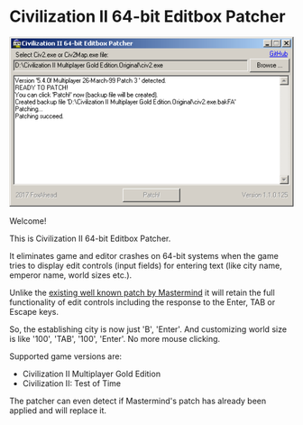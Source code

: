 # Civilization II 64-bit Editbox Patcher

![Screenshot](https://github.com/FoxAhead/Civilization-II-64-bit-Editbox-Patcher/blob/master/Screenshot.png?raw=true "Screenshot")

Welcome!

This is Civilization II 64-bit Editbox Patcher.

It eliminates game and editor crashes on 64-bit systems when the game tries to display edit controls (input fields) for entering text (like city name, emperor name, world sizes etc.).

Unlike the [existing well known patch by Mastermind](https://forums.civfanatics.com/threads/193215/
) it will retain the full functionality of edit controls including the response to the Enter, TAB or Escape keys.

So, the establishing city is now just 'B', 'Enter'. And customizing world size is like '100', 'TAB', '100', 'Enter'. No more mouse clicking.

Supported game versions are:
* Civilization II Multiplayer Gold Edition
* Civilization II: Test of Time

The patcher can even detect if Mastermind's patch has already been applied and will replace it.
